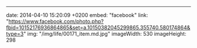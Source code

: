 ---
date: 2014-04-10 15:20:09 +0200
embed: "facebook"
link: "https://www.facebook.com/photo.php?fbid=10152176936864865&set=a.10150382045299865.355740.580174864&type=3"
img: "/img/life/00171_item.md.jpg"
imageWidth: 530
imageHeight: 298
